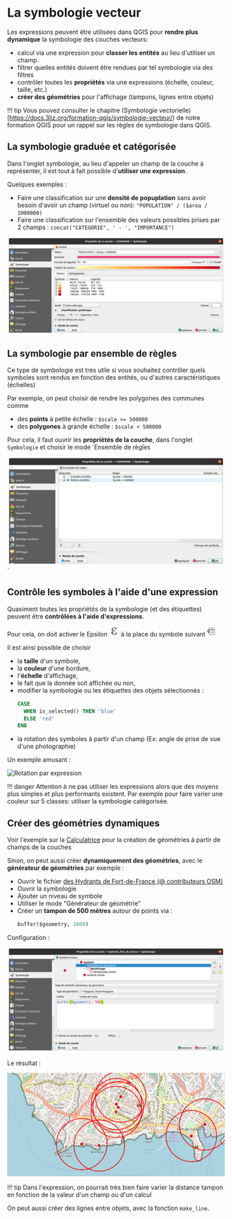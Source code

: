 # La symbologie vecteur

Les expressions peuvent être utilisées dans QGIS pour **rendre plus dynamique**
la symbologie des couches vecteurs:

* calcul via une expression pour **classer les entités** au lieu d'utiliser un champ.
* filtrer quelles entités doivent être rendues par tel symbologie via des filtres
* contrôler toutes les **propriétés** via une expressions (échelle, couleur, taille, etc.)
* **créer des géométries** pour l'affichage (tampons, lignes entre objets)

!!! tip
    Vous pouvez consulter le chapitre (Symbologie vectorielle)[https://docs.3liz.org/formation-qgis/symbologie-vecteur/)
    de notre formation QGIS pour un rappel sur les règles de symbologie dans QGIS.

## La symbologie graduée et catégorisée

Dans l'onglet symbologie, au lieu d'appeler un champ de la couche à représenter,
il est tout à fait possible d'**utiliser une expression**.

Quelques exemples :

* Faire une classification sur une **densité de popuplation** sans avoir besoin
  d'avoir un champ (virtuel ou non): `"POPULATION" / ($area / 1000000)`
* Faire une classification sur l'ensemble des valeurs possibles prises par 2 champs :
  `concat("CATEGORIE", ' - ', "IMPORTANCE")`

![Symbole gradué par densité](./media/symbologie_graduee_expression.png)


## La symbologie par ensemble de règles

Ce type de symbologie est très utile si vous souhaitez contrôler quels symboles
sont rendus en fonction des entités, ou d'autres caractéristiques (échelles)

Par exemple, on peut choisir de rendre les polygones des communes comme

* des **points** à petite échelle : `$scale >= 500000`
* des **polygones** à grande échelle : `$scale < 500000`

Pour cela, il faut ouvrir les **propriétés de la couche**, dans l'onglet `Symbologie`
et choisir le mode `Ensemble de règles

![](./media/symbologie_ensemble_regles.png)`

## Contrôle les symboles à l'aide d'une expression

Quasiment toutes les propriétés de la symbologie (et des étiquettes)
peuvent être **contrôlées à l'aide d'expressions**.

Pour cela, on doit activer le Epsilon ![](./media/mIconExpression.png)
à la place du symbole suivant ![](./media/mIconDataDefine.png)

Il est ainsi possible de choisir

* la **taille** d'un symbole,
* la **couleur** d'une bordure,
* l'**échelle** d'affichage,
* le fait que la donnée soit affichée ou non,
* modifier la symbologie ou les étiquettes des objets sélectionnés :
  ```sql
  CASE
    WHEN is_selected() THEN 'blue'
    ELSE 'red'
  END
  ```
* la rotation des symboles à partir d'un champ
  (Ex: angle de prise de vue d'une photographie)

Un exemple amusant :

![Rotation par expression](./media/rotation_par_expression.gif)


!!! danger
    Attention à ne pas utiliser les expressions alors que des moyens
    plus simples et plus performants existent.
    Par exemple pour faire varier une couleur sur 5 classes: utiliser
    la symbologie catégorisée.

## Créer des géométries dynamiques

Voir l'exemple sur la [Calculatrice](./calculatrice.md) pour la création
de géométries à partir de champs de la couches

Sinon, on peut aussi créer **dynamiquement des géométries**, avec le **générateur de géométries** par exemple :

* Ouvrir le fichier [des Hydrants de Fort-de-France (@ contributeurs OSM)](./media/hydrant_fort_de_france.geojson)
* Ouvrir la symbologie
* Ajouter un niveau de symbole
* Utiliser le mode "Générateur de géométrie"
* Créer un **tampon de 500 mètres** autour de points via :
  ```sql
  buffer($geometry, 1000)
  ```

Configuration :

![Générateur de géométrie (configuration)](./media/generateur_geometrie_expression.png)

Le résultat :

![Générateur de géométrie (résultat)](./media/generateur_geometrie_resultat.png)

!!! tip
    Dans l'expression, on pourrait très bien faire varier la distance tampon
    en fonction de la valeur d'un champ ou d'un calcul

On peut aussi créer des lignes entre objets, avec la fonction `make_line`.

